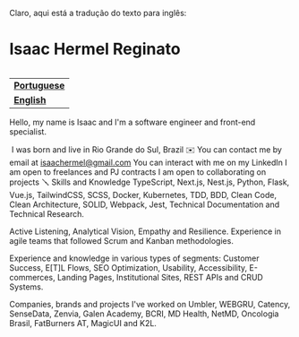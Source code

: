 Claro, aqui está a tradução do texto para inglês:

<h1 align="left">Isaac Hermel Reginato</h1>

<table align="right">
<tr>
<td>
<strong>
<a href="README.md">Portuguese</a>
</strong>
</td>
</tr>
<tr>
<td>
<strong>
<a href="README-EN.md">English</a>
</strong>
</td>
</tr>
</table>

Hello, my name is Isaac and I'm a software engineer and front-end specialist.

️ I was born and live in Rio Grande do Sul, Brazil
✉️ You can contact me by email at isaachermel@gmail.com
You can interact with me on my LinkedIn
I am open to freelances and PJ contracts
I am open to collaborating on projects
🪛 Skills and Knowledge
TypeScript, Next.js, Nest.js, Python, Flask, Vue.js, TailwindCSS, SCSS, Docker, Kubernetes, TDD, BDD, Clean Code, Clean Architecture, SOLID, Webpack, Jest, Technical Documentation and Technical Research.

Active Listening, Analytical Vision, Empathy and Resilience. Experience in agile teams that followed Scrum and Kanban methodologies.

Experience and knowledge in various types of segments: Customer Success, E[T]L Flows, SEO Optimization, Usability, Accessibility, E-commerces, Landing Pages, Institutional Sites, REST APIs and CRUD Systems.

Companies, brands and projects I've worked on
Umbler, WEBGRU, Catency, SenseData, Zenvia, Galen Academy, BCRI, MD Health, NetMD, Oncologia Brasil, FatBurners AT, MagicUI and K2L.
